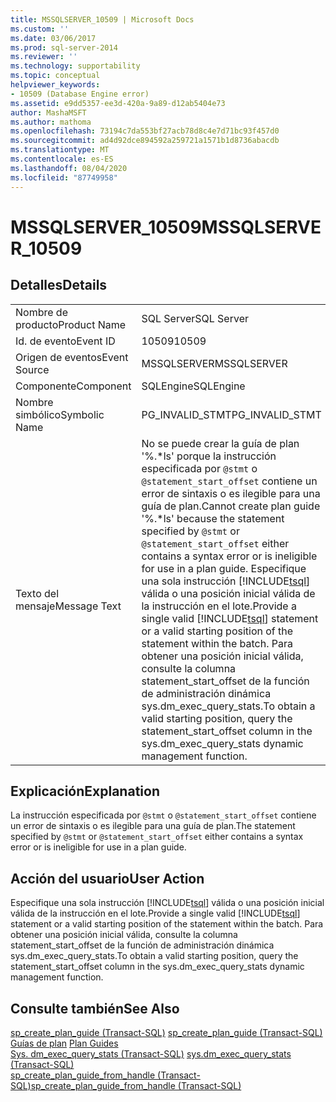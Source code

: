 ```yaml
---
title: MSSQLSERVER_10509 | Microsoft Docs
ms.custom: ''
ms.date: 03/06/2017
ms.prod: sql-server-2014
ms.reviewer: ''
ms.technology: supportability
ms.topic: conceptual
helpviewer_keywords:
- 10509 (Database Engine error)
ms.assetid: e9dd5357-ee3d-420a-9a89-d12ab5404e73
author: MashaMSFT
ms.author: mathoma
ms.openlocfilehash: 73194c7da553bf27acb78d8c4e7d71bc93f457d0
ms.sourcegitcommit: ad4d92dce894592a259721a1571b1d8736abacdb
ms.translationtype: MT
ms.contentlocale: es-ES
ms.lasthandoff: 08/04/2020
ms.locfileid: "87749958"
---
```

# <a name="mssqlserver_10509"></a><span data-ttu-id="d42bd-102">MSSQLSERVER_10509</span><span class="sxs-lookup"><span data-stu-id="d42bd-102">MSSQLSERVER_10509</span></span>
    
## <a name="details"></a><span data-ttu-id="d42bd-103">Detalles</span><span class="sxs-lookup"><span data-stu-id="d42bd-103">Details</span></span>  
  
|||  
|-|-|  
|<span data-ttu-id="d42bd-104">Nombre de producto</span><span class="sxs-lookup"><span data-stu-id="d42bd-104">Product Name</span></span>|<span data-ttu-id="d42bd-105">SQL Server</span><span class="sxs-lookup"><span data-stu-id="d42bd-105">SQL Server</span></span>|  
|<span data-ttu-id="d42bd-106">Id. de evento</span><span class="sxs-lookup"><span data-stu-id="d42bd-106">Event ID</span></span>|<span data-ttu-id="d42bd-107">10509</span><span class="sxs-lookup"><span data-stu-id="d42bd-107">10509</span></span>|  
|<span data-ttu-id="d42bd-108">Origen de eventos</span><span class="sxs-lookup"><span data-stu-id="d42bd-108">Event Source</span></span>|<span data-ttu-id="d42bd-109">MSSQLSERVER</span><span class="sxs-lookup"><span data-stu-id="d42bd-109">MSSQLSERVER</span></span>|  
|<span data-ttu-id="d42bd-110">Componente</span><span class="sxs-lookup"><span data-stu-id="d42bd-110">Component</span></span>|<span data-ttu-id="d42bd-111">SQLEngine</span><span class="sxs-lookup"><span data-stu-id="d42bd-111">SQLEngine</span></span>|  
|<span data-ttu-id="d42bd-112">Nombre simbólico</span><span class="sxs-lookup"><span data-stu-id="d42bd-112">Symbolic Name</span></span>|<span data-ttu-id="d42bd-113">PG_INVALID_STMT</span><span class="sxs-lookup"><span data-stu-id="d42bd-113">PG_INVALID_STMT</span></span>|  
|<span data-ttu-id="d42bd-114">Texto del mensaje</span><span class="sxs-lookup"><span data-stu-id="d42bd-114">Message Text</span></span>|<span data-ttu-id="d42bd-115">No se puede crear la guía de plan '%.\*ls' porque la instrucción especificada por `@stmt` o `@statement_start_offset` contiene un error de sintaxis o es ilegible para una guía de plan.</span><span class="sxs-lookup"><span data-stu-id="d42bd-115">Cannot create plan guide '%.\*ls' because the statement specified by `@stmt` or `@statement_start_offset` either contains a syntax error or is ineligible for use in a plan guide.</span></span> <span data-ttu-id="d42bd-116">Especifique una sola instrucción [!INCLUDE[tsql](../../includes/tsql-md.md)] válida o una posición inicial válida de la instrucción en el lote.</span><span class="sxs-lookup"><span data-stu-id="d42bd-116">Provide a single valid [!INCLUDE[tsql](../../includes/tsql-md.md)] statement or a valid starting position of the statement within the batch.</span></span> <span data-ttu-id="d42bd-117">Para obtener una posición inicial válida, consulte la columna statement_start_offset de la función de administración dinámica sys.dm_exec_query_stats.</span><span class="sxs-lookup"><span data-stu-id="d42bd-117">To obtain a valid starting position, query the statement_start_offset column in the sys.dm_exec_query_stats dynamic management function.</span></span>|  
  
## <a name="explanation"></a><span data-ttu-id="d42bd-118">Explicación</span><span class="sxs-lookup"><span data-stu-id="d42bd-118">Explanation</span></span>  
 <span data-ttu-id="d42bd-119">La instrucción especificada por `@stmt` o `@statement_start_offset` contiene un error de sintaxis o es ilegible para una guía de plan.</span><span class="sxs-lookup"><span data-stu-id="d42bd-119">The statement specified by `@stmt` or `@statement_start_offset` either contains a syntax error or is ineligible for use in a plan guide.</span></span>  
  
## <a name="user-action"></a><span data-ttu-id="d42bd-120">Acción del usuario</span><span class="sxs-lookup"><span data-stu-id="d42bd-120">User Action</span></span>  
 <span data-ttu-id="d42bd-121">Especifique una sola instrucción [!INCLUDE[tsql](../../includes/tsql-md.md)] válida o una posición inicial válida de la instrucción en el lote.</span><span class="sxs-lookup"><span data-stu-id="d42bd-121">Provide a single valid [!INCLUDE[tsql](../../includes/tsql-md.md)] statement or a valid starting position of the statement within the batch.</span></span> <span data-ttu-id="d42bd-122">Para obtener una posición inicial válida, consulte la columna statement_start_offset de la función de administración dinámica sys.dm_exec_query_stats.</span><span class="sxs-lookup"><span data-stu-id="d42bd-122">To obtain a valid starting position, query the statement_start_offset column in the sys.dm_exec_query_stats dynamic management function.</span></span>  
  
## <a name="see-also"></a><span data-ttu-id="d42bd-123">Consulte también</span><span class="sxs-lookup"><span data-stu-id="d42bd-123">See Also</span></span>  
 <span data-ttu-id="d42bd-124">[sp_create_plan_guide &#40;Transact-SQL&#41;](/sql/relational-databases/system-stored-procedures/sp-create-plan-guide-transact-sql) </span><span class="sxs-lookup"><span data-stu-id="d42bd-124">[sp_create_plan_guide &#40;Transact-SQL&#41;](/sql/relational-databases/system-stored-procedures/sp-create-plan-guide-transact-sql) </span></span>  
 <span data-ttu-id="d42bd-125">[Guías de plan](../performance/plan-guides.md) </span><span class="sxs-lookup"><span data-stu-id="d42bd-125">[Plan Guides](../performance/plan-guides.md) </span></span>  
 <span data-ttu-id="d42bd-126">[Sys. dm_exec_query_stats &#40;Transact-SQL&#41;](/sql/relational-databases/system-dynamic-management-views/sys-dm-exec-query-stats-transact-sql) </span><span class="sxs-lookup"><span data-stu-id="d42bd-126">[sys.dm_exec_query_stats &#40;Transact-SQL&#41;](/sql/relational-databases/system-dynamic-management-views/sys-dm-exec-query-stats-transact-sql) </span></span>  
 [<span data-ttu-id="d42bd-127">sp_create_plan_guide_from_handle &#40;Transact-SQL&#41;</span><span class="sxs-lookup"><span data-stu-id="d42bd-127">sp_create_plan_guide_from_handle &#40;Transact-SQL&#41;</span></span>](/sql/relational-databases/system-stored-procedures/sp-create-plan-guide-from-handle-transact-sql)  
  
  
